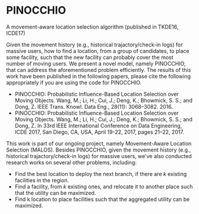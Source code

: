 # PINOCCHIO
A movement-aware location selection algorithm (published in TKDE16, ICDE17)

Given the movement history (e.g., historical trajactory/check-in logs) for massive users, how to find a location, from a group of candidates, to place some facility, such that the new facility can probably cover the most number of moving users. We present a novel model, namely PINOCCHIO, that can address the aforementioned problem efficiently. The results of this work have been published in the following papers, please cite the following appropriately if you are using the code for PINOCCHIO.

- PINOCCHIO: Probabilistic Influence-Based Location Selection over Moving Objects.    Wang, M.; Li, H.; Cui, J.; Deng, K.; Bhowmick, S. S.; and Dong, Z.   IEEE Trans. Knowl. Data Eng., 28(11): 3068–3082. 2016.
- PINOCCHIO: Probabilistic Influence-Based Location Selection over Moving Objects.    Wang, M.; Li, H.; Cui, J.; Deng, K.; Bhowmick, S. S.; and Dong, Z.   In 33rd IEEE International Conference on Data Engineering, ICDE 2017, San Diego, CA, USA, April 19-22, 2017, pages 21–22, 2017.

This work is part of our ongoing project, namely Movement-Aware Location Selection (MALOS). Besides PINOCCHIO, given the movement history (e.g., historical trajactory/check-in logs) for massive users, we've also conducted research works on several other problems, including:
- Find the best location to deploy the next branch, if there are *k* existing facilities in the region.
- Find a facility, from *k* existing ones, and relocate it to another place such that the utility can be maximized.
- Find k location to place facilities such that the aggregated utility can be maximized.
